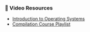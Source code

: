 ### 🎥 Video Resources

- [Introduction to Operating Systems](https://www.youtube.com/watch?v=abc123)
- [Compilation Course Playlist](https://www.youtube.com/playlist?list=PL1234567890abcdef)
